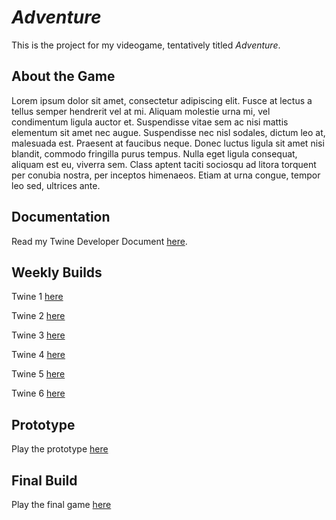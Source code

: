 # *Adventure*

This is the project for my videogame, tentatively titled *Adventure*.

## About the Game

Lorem ipsum dolor sit amet, consectetur adipiscing elit. Fusce at lectus a tellus semper hendrerit vel at mi. Aliquam molestie urna mi, vel condimentum ligula auctor et. Suspendisse vitae sem ac nisi mattis elementum sit amet nec augue. Suspendisse nec nisl sodales, dictum leo at, malesuada est. Praesent at faucibus neque. Donec luctus ligula sit amet nisi blandit, commodo fringilla purus tempus. Nulla eget ligula consequat, aliquam est eu, viverra sem. Class aptent taciti sociosqu ad litora torquent per conubia nostra, per inceptos himenaeos. Etiam at urna congue, tempor leo sed, ultrices ante.

## Documentation

Read my Twine Developer Document [here]().

## Weekly Builds

Twine 1 [here]()

Twine 2 [here]()

Twine 3 [here]()

Twine 4 [here]()

Twine 5 [here]()

Twine 6 [here]()

## Prototype

Play the prototype [here]()

## Final Build

Play the final game [here]()
